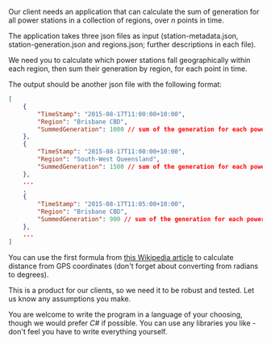 Our client needs an application that can calculate the sum of generation 
for all power stations in a collection of regions, over *n* points in time.

The application takes three json files as input (station-metadata.json, station-generation.json and regions.json; further descriptions in each file).

We need you to calculate which power stations fall geographically within each region, then sum their generation by region, for each point in time.

The output should be another json file with the following format:

~~~json
[
	{
		"TimeStamp": "2015-08-17T11:00:00+10:00",
		"Region": "Brisbane CBD",
		"SummedGeneration": 1000 // sum of the generation for each power station in the region "Brisbane CBD" for 11AM
	},
	{
		"TimeStamp": "2015-08-17T11:00:00+10:00",
		"Region": "South-West Queensland",
		"SummedGeneration": 1500 // sum of the generation for each power station in the region "South-West Queensland" for 11AM
	},
	...
	,
	{
		"TimeStamp": "2015-08-17T11:05:00+10:00",
		"Region": "Brisbane CBD",
		"SummedGeneration": 900 // sum of the generation for each power station in the region "Brisbane CBD" for 11:05AM
	},
	...
]
~~~

You can use the first formula from [this Wikipedia article](https://en.wikipedia.org/wiki/Great-circle_distance) to calculate distance from GPS coordinates (don't forget about converting from radians to degrees).

This is a product for our clients, so we need it to be robust and tested. Let us know any assumptions you make.

You are welcome to write the program in a language of your choosing, though we would prefer *C#* if possible. You can use any libraries you like - don't feel you have to write everything yourself.
